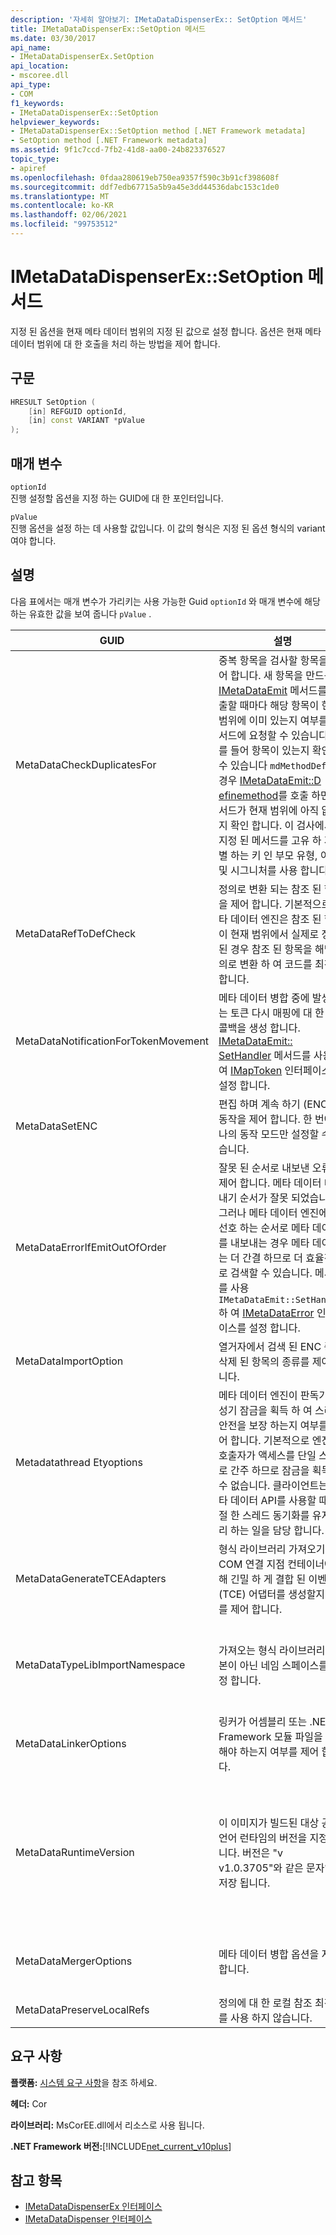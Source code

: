 ```yaml
---
description: '자세히 알아보기: IMetaDataDispenserEx:: SetOption 메서드'
title: IMetaDataDispenserEx::SetOption 메서드
ms.date: 03/30/2017
api_name:
- IMetaDataDispenserEx.SetOption
api_location:
- mscoree.dll
api_type:
- COM
f1_keywords:
- IMetaDataDispenserEx::SetOption
helpviewer_keywords:
- IMetaDataDispenserEx::SetOption method [.NET Framework metadata]
- SetOption method [.NET Framework metadata]
ms.assetid: 9f1c7ccd-7fb2-41d8-aa00-24b823376527
topic_type:
- apiref
ms.openlocfilehash: 0fdaa280619eb750ea9357f590c3b91cf398608f
ms.sourcegitcommit: ddf7edb67715a5b9a45e3dd44536dabc153c1de0
ms.translationtype: MT
ms.contentlocale: ko-KR
ms.lasthandoff: 02/06/2021
ms.locfileid: "99753512"
---
```

# <a name="imetadatadispenserexsetoption-method"></a>IMetaDataDispenserEx::SetOption 메서드

지정 된 옵션을 현재 메타 데이터 범위의 지정 된 값으로 설정 합니다. 옵션은 현재 메타 데이터 범위에 대 한 호출을 처리 하는 방법을 제어 합니다.  
  
## <a name="syntax"></a>구문  
  
```cpp  
HRESULT SetOption (  
    [in] REFGUID optionId,
    [in] const VARIANT *pValue  
);  
```  
  
## <a name="parameters"></a>매개 변수  

 `optionId`  
 진행 설정할 옵션을 지정 하는 GUID에 대 한 포인터입니다.  
  
 `pValue`  
 진행 옵션을 설정 하는 데 사용할 값입니다. 이 값의 형식은 지정 된 옵션 형식의 variant 여야 합니다.  
  
## <a name="remarks"></a>설명  

 다음 표에서는 매개 변수가 가리키는 사용 가능한 Guid `optionId` 와 매개 변수에 해당 하는 유효한 값을 보여 줍니다 `pValue` .  
  
|GUID|설명|`pValue` 매개 변수|  
|----------|-----------------|------------------------|  
|MetaDataCheckDuplicatesFor|중복 항목을 검사할 항목을 제어 합니다. 새 항목을 만드는 [IMetaDataEmit](imetadataemit-interface.md) 메서드를 호출할 때마다 해당 항목이 현재 범위에 이미 있는지 여부를 메서드에 요청할 수 있습니다. 예를 들어 항목이 있는지 확인할 수 있습니다 `mdMethodDef` .이 경우 [IMetaDataEmit::D efinemethod](imetadataemit-definemethod-method.md)를 호출 하면 메서드가 현재 범위에 아직 없는지 확인 합니다. 이 검사에서는 지정 된 메서드를 고유 하 게 식별 하는 키 인 부모 유형, 이름 및 시그니처를 사용 합니다.|은 UI4 형식의 variant 여야 하며 [CorCheckDuplicatesFor](corcheckduplicatesfor-enumeration.md) 열거형 값의 조합을 포함 해야 합니다.|  
|MetaDataRefToDefCheck|정의로 변환 되는 참조 된 항목을 제어 합니다. 기본적으로 메타 데이터 엔진은 참조 된 항목이 현재 범위에서 실제로 정의 된 경우 참조 된 항목을 해당 정의로 변환 하 여 코드를 최적화 합니다.|은 UI4 형식의 variant 여야 하며 [Correftodefcheck](correftodefcheck-enumeration.md) 열거형 값의 조합을 포함 해야 합니다.|  
|MetaDataNotificationForTokenMovement|메타 데이터 병합 중에 발생 하는 토큰 다시 매핑에 대 한 제어 콜백을 생성 합니다. [IMetaDataEmit:: SetHandler](imetadataemit-sethandler-method.md) 메서드를 사용 하 여 [IMapToken](imaptoken-interface.md) 인터페이스를 설정 합니다.|은 UI4 형식의 variant 여야 하며 [Cornotificationfortokenmovement](cornotificationfortokenmovement-enumeration.md) 열거형 값의 조합을 포함 해야 합니다.|  
|MetaDataSetENC|편집 하며 계속 하기 (ENC)의 동작을 제어 합니다. 한 번에 하나의 동작 모드만 설정할 수 있습니다.|은 UI4 형식의 variant 여야 하며 [Corsetenc](corsetenc-enumeration.md) 열거형의 값을 포함 해야 합니다. 값이 비트 마스크가 아닙니다.|  
|MetaDataErrorIfEmitOutOfOrder|잘못 된 순서로 내보낸 오류를 제어 합니다. 메타 데이터 내보내기 순서가 잘못 되었습니다. 그러나 메타 데이터 엔진에서 선호 하는 순서로 메타 데이터를 내보내는 경우 메타 데이터는 더 간결 하므로 더 효율적으로 검색할 수 있습니다. 메서드를 사용 `IMetaDataEmit::SetHandler` 하 여 [IMetaDataError](imetadataerror-interface.md) 인터페이스를 설정 합니다.|은 UI4 형식의 variant 여야 하며 [CorErrorIfEmitOutOfOrder](corerrorifemitoutoforder-enumeration.md) 열거형 값의 조합을 포함 해야 합니다.|  
|MetaDataImportOption|열거자에서 검색 된 ENC 중에 삭제 된 항목의 종류를 제어 합니다.|은 UI4 형식의 variant 여야 하며 [CorImportOptions 열거형](corimportoptions-enumeration.md) 열거형 값의 조합을 포함 해야 합니다.|  
|Metadatathread Etyoptions|메타 데이터 엔진이 판독기/작성기 잠금을 획득 하 여 스레드 안전을 보장 하는지 여부를 제어 합니다. 기본적으로 엔진은 호출자가 액세스를 단일 스레드로 간주 하므로 잠금을 획득할 수 없습니다. 클라이언트는 메타 데이터 API를 사용할 때 적절 한 스레드 동기화를 유지 관리 하는 일을 담당 합니다.|은 UI4 형식의 variant 여야 하며 [Corthread Etyoptions](corthreadsafetyoptions-enumeration.md) 열거형의 값을 포함 해야 합니다. 값이 비트 마스크가 아닙니다.|  
|MetaDataGenerateTCEAdapters|형식 라이브러리 가져오기에서 COM 연결 지점 컨테이너에 대해 긴밀 하 게 결합 된 이벤트 (TCE) 어댑터를 생성할지 여부를 제어 합니다.|BOOL 형식의 variant 여야 합니다. `pValue`가로 설정 된 경우 `true` 형식 라이브러리 가져오기에서 TCE 어댑터를 생성 합니다.|  
|MetaDataTypeLibImportNamespace|가져오는 형식 라이브러리의 기본이 아닌 네임 스페이스를 지정 합니다.|는 null 값 또는 BSTR 형식의 variant 여야 합니다. `pValue`가 null 값인 경우에는 현재 네임 스페이스가 null로 설정 되 고, 그렇지 않으면 현재 네임 스페이스가 variant의 BSTR 형식에 저장 된 문자열로 설정 됩니다.|  
|MetaDataLinkerOptions|링커가 어셈블리 또는 .NET Framework 모듈 파일을 생성 해야 하는지 여부를 제어 합니다.|은 UI4 형식의 variant 여야 하며 [Corlinkeroptions](corlinkeroptions-enumeration.md) 열거형 값의 조합을 포함 해야 합니다.|  
|MetaDataRuntimeVersion|이 이미지가 빌드된 대상 공용 언어 런타임의 버전을 지정 합니다. 버전은 "v v1.0.3705"와 같은 문자열로 저장 됩니다.|는 null 값, VT_EMPTY 값 또는 BSTR 형식의 variant 여야 합니다. `pValue`가 null 이면 런타임 버전이 null로 설정 됩니다. `pValue`가 VT_EMPTY 경우 버전은 메타 데이터 코드가 실행 되 고 있는 Mscorwks.dll 버전에서 가져온 기본값으로 설정 됩니다. 그렇지 않으면 런타임 버전이 variant의 BSTR 형식에 저장 된 문자열로 설정 됩니다.|  
|MetaDataMergerOptions|메타 데이터 병합 옵션을 지정 합니다.|는 UI4 형식의 변형 이어야 하며, `MergeFlags` CorHdr .h 파일에 설명 된 열거형 값의 조합을 포함 해야 합니다.|  
|MetaDataPreserveLocalRefs|정의에 대 한 로컬 참조 최적화를 사용 하지 않습니다.|[Corlocalrefpreservation](corlocalrefpreservation-enumeration.md) 열거 된 값의 조합을 포함 해야 합니다.|  
  
## <a name="requirements"></a>요구 사항  

 **플랫폼:** [시스템 요구 사항](../../get-started/system-requirements.md)을 참조 하세요.  
  
 **헤더:** Cor  
  
 **라이브러리:** MsCorEE.dll에서 리소스로 사용 됩니다.  
  
 **.NET Framework 버전:**[!INCLUDE[net_current_v10plus](../../../../includes/net-current-v10plus-md.md)]  
  
## <a name="see-also"></a>참고 항목

- [IMetaDataDispenserEx 인터페이스](imetadatadispenserex-interface.md)
- [IMetaDataDispenser 인터페이스](imetadatadispenser-interface.md)
